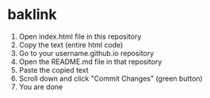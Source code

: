 # baklink

1. Open index.html file in this repository
2. Copy the text (entire html code)
3. Go to your username.github.io repository
4. Open the README.md file in that repository
5. Paste the copied text
6. Scroll down and click "Commit Changes" (green button)
7. You are done
